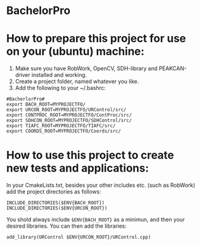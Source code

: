 # BachelorPro
# How to prepare this project for use on your (ubuntu) machine:
1. Make sure you have RobWork, OpenCV, SDH-library and PEAKCAN-driver installed and working.
2. Create a project folder, named whatever you like.
3. Add the following to your ~/.bashrc:

<pre><code>#BacherlorPro# 
export BACH_ROOT=MYPROJECTFO/  
export URCON_ROOT=MYPROJECTFO/URControl/src/  
export CONTPROC_ROOT=MYPROJECTFO/ContProc/src/  
export SDHCON_ROOT=MYPROJECTFO/SDHControl/src/  
export TIAFC_ROOT=MYPROJECTFO/TIAFC/src/
export COORDS_ROOT=MYPROJECTFO/Coords/src/</code></pre>

# How to use this project to create new tests and applications:
In your CmakeLists.txt, besides your other includes etc. (such as RobWork) add the project directories as follows:

<pre><code>INCLUDE_DIRECTORIES($ENV{BACH_ROOT})
INCLUDE_DIRECTORIES($ENV{URCON_ROOT})</code></pre>

You shold always include `$ENV{BACH_ROOT}` as a minimun, and then your desired libraries. You can then add the libraries:

<pre><code>add_library(URControl $ENV{URCON_ROOT}/URControl.cpp)</code></pre>
